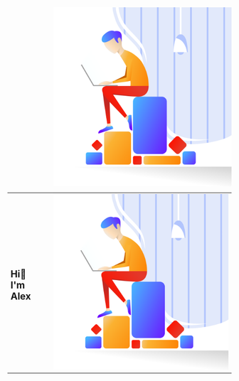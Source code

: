 <div style="display:flex; justify-content:space-between; align-items:center;">
    <div style="display:flex; justify-content:center; width:100%">
    </div>
    <img src="img/hero.svg" width="400">
</div>

<table align="right">
    <tr>
        <td vlign="center" text-align="center">
            <h2>Hi👋 <br> I'm Alex</h2>
        </td>
        <td vlign="center">
             <img src="img/hero.svg" width="400">
        </td>
    </tr>
</table>
<!--
**AlexandruNst/AlexandruNst** is a ✨ _special_ ✨ repository because its `README.md` (this file) appears on your GitHub profile.

Here are some ideas to get you started:

- 🔭 I’m currently working on ...
- 🌱 I’m currently learning ...
- 👯 I’m looking to collaborate on ...
- 🤔 I’m looking for help with ...
- 💬 Ask me about ...
- 📫 How to reach me: ...
- 😄 Pronouns: ...
- ⚡ Fun fact: ...
  -->
